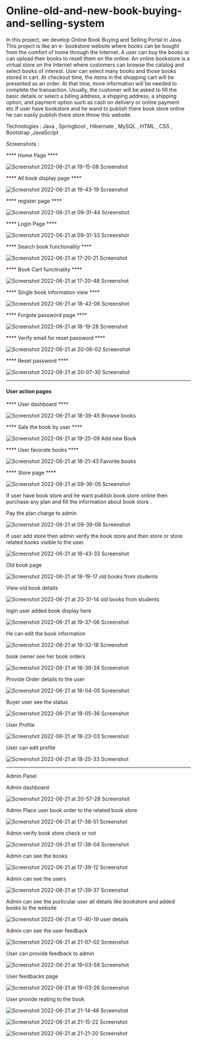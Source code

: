 # Online-old-and-new-book-buying-and-selling-system

In this project, we develop Online Book Buying and Selling Portal in Java. This project is like an e- bookstore website where books can be bought from the comfort of home through the Internet. A user can buy the books or can upload their books to resell them on the online.  An online bookstore is a virtual store on the Internet where customers can browse the catalog and select books of interest. User can select many books and those books stored in cart. At checkout time, the items in the shopping cart will be presented as an order. At that time, more information will be needed to complete the transaction. Usually, the customer will be asked to fill the basic details or select a billing address, a shipping address, a shipping option, and payment option such as cash on delivery or online payment etc.If user have bookstore and he wand to publish there book store online he can easily publish there store throw this website.

Technologies : Java , Springboot , Hibernate , MySQL , HTML , CSS , Bootstrap ,JavaScript

Screenshots :

**** Home Page ****

![Screenshot 2022-06-21 at 19-15-08 Screenshot](https://user-images.githubusercontent.com/118426413/202613740-6db280ae-5b97-46ab-b7d5-a7b74ef42628.png)


**** All book display page ****

![Screenshot 2022-06-21 at 19-43-19 Screenshot](https://user-images.githubusercontent.com/118426413/202614149-8bdd70e6-51a2-42c0-a96a-890cdd3d22de.png)


**** register page **** 

![Screenshot 2022-06-21 at 09-31-44 Screenshot](https://user-images.githubusercontent.com/118426413/202614247-cc557942-6a24-4f63-aa97-69c7bf498853.png)


**** Login Page ****


![Screenshot 2022-06-21 at 09-31-33 Screenshot](https://user-images.githubusercontent.com/118426413/202614302-ba2d1e02-07fa-4ef2-a4a7-10ec8af2843e.png)


**** Search book functionality ****

![Screenshot 2022-06-21 at 17-20-21 Screenshot](https://user-images.githubusercontent.com/118426413/202614403-984c321b-e975-493d-a92f-4e9d93032543.png)


**** Book Cart functinality ****

![Screenshot 2022-06-21 at 17-20-48 Screenshot](https://user-images.githubusercontent.com/118426413/202614534-763a26de-8636-4ffd-8cb2-4e884c60ff79.png)


**** Single book information view ****

![Screenshot 2022-06-21 at 18-42-06 Screenshot](https://user-images.githubusercontent.com/118426413/202614674-4e16378c-eb31-4004-a149-11c56e5f96d7.png)


**** Forgote password page ****

![Screenshot 2022-06-21 at 16-19-28 Screenshot](https://user-images.githubusercontent.com/118426413/202614965-75db077c-ef25-4c46-90d9-7b5f4053c327.png)


**** Verify email for reset password ****

![Screenshot 2022-06-21 at 20-06-02 Screenshot](https://user-images.githubusercontent.com/118426413/202614838-262548a8-0489-4608-b6e9-ab68df868ed9.png)

**** Reset password ****

![Screenshot 2022-06-21 at 20-07-30 Screenshot](https://user-images.githubusercontent.com/118426413/202614780-02cab03d-aafe-412c-8556-9b32f0c84bce.png)


*************************************************************************

#### User action pages ####

**** User dashboard ****

![Screenshot 2022-06-21 at 18-39-45 Browse books](https://user-images.githubusercontent.com/118426413/202615144-ba80ad9d-2985-4ad2-a315-164ee4dcb617.png)


**** Sale the book by user ****

![Screenshot 2022-06-21 at 19-25-09 Add new Book](https://user-images.githubusercontent.com/118426413/202615288-b75278db-4e9f-458e-aba7-acf0f1919366.png)


**** User favorate books ****

![Screenshot 2022-06-21 at 18-21-43 Favorite books](https://user-images.githubusercontent.com/118426413/202615401-8957c16d-4634-4ee2-a4ac-6efe3edf2aa5.png)


**** Store page ****


![Screenshot 2022-06-21 at 09-36-05 Screenshot](https://user-images.githubusercontent.com/118426413/202615581-50eef690-48e3-4866-a5a1-9482075116c7.png)


If user have book store and he want publish book store online then purchase any plan and fill the information about book store .



Pay the plan charge to admin

![Screenshot 2022-06-21 at 09-39-08 Screenshot](https://user-images.githubusercontent.com/118426413/202615806-f6f53e6d-0a57-494a-b0ed-5677ab6f1a2d.png)


If user add store then admin verify the book store and then store or store related books visible to the user.

![Screenshot 2022-06-21 at 16-43-33 Screenshot](https://user-images.githubusercontent.com/118426413/202616137-301464b2-bb05-415c-b30d-ffc393c4b2d2.png)


Old book page 

![Screenshot 2022-06-21 at 18-19-17 old books from students](https://user-images.githubusercontent.com/118426413/202616218-fed380e7-52a0-4e9e-9f69-3671daac2878.png)


View old book details 

![Screenshot 2022-06-21 at 20-31-14 old books from students](https://user-images.githubusercontent.com/118426413/202616320-80254c46-ccb6-4924-b750-248d61d22d52.png)


login user added book display here

![Screenshot 2022-06-21 at 19-37-06 Screenshot](https://user-images.githubusercontent.com/118426413/202616419-0fbdc2bd-eeb7-4a66-a9f3-af6ae39c5eba.png)


He can edit the book information

![Screenshot 2022-06-21 at 19-32-18 Screenshot](https://user-images.githubusercontent.com/118426413/202616496-c3daeb26-3dce-4cdb-aeda-bf1bbd8f3699.png)


book owner see her book orders

![Screenshot 2022-06-21 at 18-38-24 Screenshot](https://user-images.githubusercontent.com/118426413/202616625-3d5f8174-2f34-4f71-9875-ea5e09dcfa1a.png)


Provide Order details to the user

![Screenshot 2022-06-21 at 18-04-05 Screenshot](https://user-images.githubusercontent.com/118426413/202616757-19bdd612-5427-4994-83b1-3ce1d0d05662.png)


Buyer user see the status

![Screenshot 2022-06-21 at 18-05-36 Screenshot](https://user-images.githubusercontent.com/118426413/202616918-1360c0d3-2f43-4e58-bd2a-fceebc1040fa.png)


User Profile

![Screenshot 2022-06-21 at 18-23-03 Screenshot](https://user-images.githubusercontent.com/118426413/202617039-ab5b333b-8e5a-46ff-b9a5-dbe14d297393.png)


User can edit profile

![Screenshot 2022-06-21 at 18-25-33 Screenshot](https://user-images.githubusercontent.com/118426413/202617072-8da129f5-454d-487e-b629-6671068b1b15.png)


**************************************************************************

Admin Panel

Admin dashboard

![Screenshot 2022-06-21 at 20-57-28 Screenshot](https://user-images.githubusercontent.com/118426413/202617195-396d5622-bd75-4b35-8d0c-6327a7ebfc42.png)


Admin Place user book order to the related book store

![Screenshot 2022-06-21 at 17-38-51 Screenshot](https://user-images.githubusercontent.com/118426413/202617392-d51882d5-9e5b-42d8-ae02-af97690ad92d.png)


Admin verify book store check or not 

![Screenshot 2022-06-21 at 17-39-04 Screenshot](https://user-images.githubusercontent.com/118426413/202617466-2c3a25bf-0b09-46f9-94b9-88d3ad79471b.png)

Admin can see  the books

![Screenshot 2022-06-21 at 17-39-12 Screenshot](https://user-images.githubusercontent.com/118426413/202617567-7e52c2de-a384-478c-8b1f-c9ba1ed87816.png)


Admin can see the users 

![Screenshot 2022-06-21 at 17-39-37 Screenshot](https://user-images.githubusercontent.com/118426413/202617614-7a243ae8-d520-4ab6-a580-7018809cac0d.png)


Admin can see the purticular user all details like bookstore and added books to the website

![Screenshot 2022-06-21 at 17-40-19 user details](https://user-images.githubusercontent.com/118426413/202617793-f6e8204e-185f-470c-a021-70422ac0094e.png)

Admin can see the user feedback

![Screenshot 2022-06-21 at 21-07-02 Screenshot](https://user-images.githubusercontent.com/118426413/202617946-0b18daeb-e0ac-4d0c-9c5f-614846afbafd.png)


User can provide feedback to admin

![Screenshot 2022-06-21 at 19-03-58 Screenshot](https://user-images.githubusercontent.com/118426413/202618108-be920279-0ef3-4419-8d0a-7504df1b5d54.png)


User feedbacks page

![Screenshot 2022-06-21 at 19-03-26 Screenshot](https://user-images.githubusercontent.com/118426413/202618252-682b0df5-1c3d-4bcf-9da7-ab52d5776f0f.png)


User provide reating to the book

![Screenshot 2022-06-21 at 21-14-46 Screenshot](https://user-images.githubusercontent.com/118426413/202618317-d0c62938-2d99-4b96-aa69-05999598bc61.png)


![Screenshot 2022-06-21 at 21-15-22 Screenshot](https://user-images.githubusercontent.com/118426413/202618333-ad4808ab-2b96-4cf3-9880-bf3e83e46835.png)


![Screenshot 2022-06-21 at 21-21-20 Screenshot](https://user-images.githubusercontent.com/118426413/202618429-e873bc63-4914-4ce9-886b-2ed69db551f7.png)












